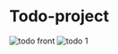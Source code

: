 # Todo-project
![todo front](https://user-images.githubusercontent.com/103972157/199215738-8be6452f-94b3-4e34-bfc2-3debb914548c.PNG)
![todo 1](https://user-images.githubusercontent.com/103972157/199215755-0126134c-c34d-4981-ac5d-2f82c55754cc.PNG)
